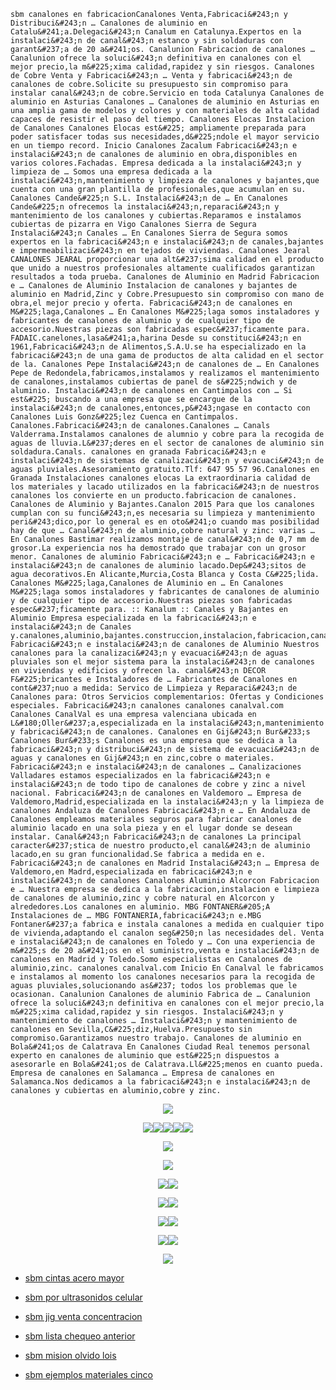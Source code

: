 
```
sbm canalones en fabricacionCanalones Venta,Fabricaci&#243;n y Distribuci&#243;n … Canalones de aluminio en Catalu&#241;a.Delegaci&#243;n Canalum en Catalunya.Expertos en la instalaci&#243;n de canal&#243;n estanco y sin soldaduras con garant&#237;a de 20 a&#241;os. Canalunion Fabricacion de canalones … Canalunion ofrece la soluci&#243;n definitiva en canalones con el mejor precio,la m&#225;xima calidad,rapidez y sin riesgos. Canalones de Cobre Venta y Fabricaci&#243;n … Venta y fabricaci&#243;n de canalones de cobre.Solicite su presupuesto sin compromiso para instalar canal&#243;n de cobre.Servicio en toda Catalunya Canalones de aluminio en Asturias Canalones … Canalones de aluminio en Asturias en una amplia gama de modelos y colores y con materiales de alta calidad capaces de resistir el paso del tiempo. Canalones Elocas Instalacion de Canalones Canalones Elocas est&#225; ampliamente preparada para poder satisfacer todas sus necesidades,d&#225;ndole el mayor servicio en un tiempo record. Inicio Canalones Zacalum Fabricaci&#243;n e instalaci&#243;n de canalones de aluminio en obra,disponibles en varios colores.Fachadas. Empresa dedicada a la instalaci&#243;n y limpieza de … Somos una empresa dedicada a la instalaci&#243;n,mantenimiento y limpieza de canalones y bajantes,que cuenta con una gran plantilla de profesionales,que acumulan en su. Canalones Cande&#225;n S.L. Instalaci&#243;n de … En Canalones Cande&#225;n ofrecemos la instalaci&#243;n,reparaci&#243;n y mantenimiento de los canalones y cubiertas.Reparamos e instalamos cubiertas de pizarra en Vigo Canalones Sierra de Segura Instalaci&#243;n Canales … En Canalones Sierra de Segura somos expertos en la fabricaci&#243;n e instalaci&#243;n de canales,bajantes e impermeabilizaci&#243;n en tejados de viviendas. Canalones Jearal CANALONES JEARAL proporcionar una alt&#237;sima calidad en el producto que unido a nuestros profesionales altamente cualificados garantizan resultados a toda prueba. Canalones de Aluminio en Madrid Fabricacion e … Canalones de Aluminio Instalacion de canalones y bajantes de aluminio en Madrid,Zinc y Cobre.Presupuesto sin compromiso con mano de obra,el mejor precio y oferta. Fabricaci&#243;n de canalones en M&#225;laga,Canalones … En Canalones M&#225;laga somos instaladores y fabricantes de canalones de aluminio y de cualquier tipo de accesorio.Nuestras piezas son fabricadas espec&#237;ficamente para. FADAIC.canelones,lasa&#241;a,harina Desde su constituci&#243;n en 1961,Fabricaci&#243;n de Alimentos,S.A.U.se ha especializado en la fabricaci&#243;n de una gama de productos de alta calidad en el sector de la. Canalones Pepe Instalaci&#243;n de canalones de … En Canalones Pepe de Redondela,fabricamos,instalamos y realizamos el mantenimiento de canalones,instalamos cubiertas de panel de s&#225;ndwich y de aluminio. Instalaci&#243;n de canalones en Cantimpalos con … Si est&#225; buscando a una empresa que se encargue de la instalaci&#243;n de canalones,entonces,p&#243;ngase en contacto con Canalones Luis Gonz&#225;lez Cuenca en Cantimpalos. Canalones.Fabricaci&#243;n de canalones.Canalones … Canals Valderrama.Instalamos canalones de alumnio y cobre para la recogida de aguas de lluvia.L&#237;deres en el sector de canalones de aluminio sin soldadura.Canals. canalones en granada Fabricaci&#243;n e instalaci&#243;n de sistemas de canalizaci&#243;n y evacuaci&#243;n de aguas pluviales.Asesoramiento gratuito.Tlf: 647 95 57 96.Canalones en Granada Instalaciones canalones elocas La extraordinaria calidad de los materiales y lacado utilizados en la fabricaci&#243;n de nuestros canalones los convierte en un producto.fabricacion de canalones. Canalones de Aluminio y Bajantes.Canalon 2015 Para que los canalones cumplan con su funci&#243;n,es necesaria su limpieza y mantenimiento peri&#243;dico,por lo general es en oto&#241;o cuando mas posibilidad hay de que … Canal&#243;n de aluminio,cobre natural y zinc: varias … En Canalones Bastimar realizamos montaje de canal&#243;n de 0,7 mm de grosor.La experiencia nos ha demostrado que trabajar con un grosor menor. Canalones de aluminio Fabricaci&#243;n e … Fabricaci&#243;n e instalaci&#243;n de canalones de aluminio lacado.Dep&#243;sitos de agua decorativos.En Alicante,Murcia,Costa Blanca y Costa C&#225;lida. Canalones M&#225;laga,Canalones de Aluminio en … En Canalones M&#225;laga somos instaladores y fabricantes de canalones de aluminio y de cualquier tipo de accesorio.Nuestras piezas son fabricadas espec&#237;ficamente para. :: Kanalum :: Canales y Bajantes en Aluminio Empresa especializada en la fabricaci&#243;n e instalaci&#243;n de Canales y.canalones,aluminio,bajantes.construccion,instalacion,fabricacion,canalon,obras. Fabricaci&#243;n e instalaci&#243;n de canalones de Aluminio Nuestros canalones para la canalizaci&#243;n y evacuaci&#243;n de aguas pluviales son el mejor sistema para la instalaci&#243;n de canalones en viviendas y edificios y ofrecen la. canal&#243;n DECOR F&#225;bricantes e Instaladores de … Fabricantes de Canalones en cont&#237;nuo a medida: Servico de Limpieza y Reparaci&#243;n de Canalones para: Otros Servicios complementarios: Ofertas y Condiciones especiales. Fabricaci&#243;n canalones canalones canalval.com Canalones CanalVal es una empresa valenciana ubicada en L&#180;Oller&#237;a,especializada en la instalaci&#243;n,mantenimiento y fabricaci&#243;n de canalones. Canalones en Gij&#243;n Bur&#233;s Canalones Bur&#233;s Canalones es una empresa que se dedica a la fabricaci&#243;n y distribuci&#243;n de sistema de evacuaci&#243;n de aguas y canalones en Gij&#243;n en zinc,cobre o materiales. Fabricaci&#243;n e instalaci&#243;n de canalones … Canalizaciones Valladares estamos especializados en la fabricaci&#243;n e instalaci&#243;n de todo tipo de canalones de cobre y zinc a nivel nacional. Fabricaci&#243;n de canalones en Valdemoro … Empresa de Valdemoro,Madrid,especializada en la instalaci&#243;n y la limpieza de canalones Andaluza de Canalones Fabricaci&#243;n e … En Andaluza de Canalones empleamos materiales seguros para fabricar canalones de aluminio lacado en una sola pieza y en el lugar donde se desean instalar. Canal&#243;n Fabricaci&#243;n de canalones La principal caracter&#237;stica de nuestro producto,el canal&#243;n de aluminio lacado,en su gran funcionalidad.Se fabrica a medida en e. Fabricaci&#243;n de canalones en Madrid Instalaci&#243;n … Empresa de Valdemoro,en Madrd,especializada en fabricaci&#243;n e instalaci&#243;n de canalones Canalones Aluminio Alcorcon Fabricacion e … Nuestra empresa se dedica a la fabricacion,instalacion e limpieza de canalones de aluminio,zinc y cobre natural en Alcorcon y alrededores.Los canalones en aluminio. MBG FONTANER&#205;A Instalaciones de … MBG FONTANERIA,fabricaci&#243;n e.MBG Fontaner&#237;a fabrica e instala canalones a medida en cualquier tipo de vivienda,adaptando el canalon seg&#250;n las necesidades del. Venta e instalaci&#243;n de canalones en Toledo y … Con una experiencia de m&#225;s de 20 a&#241;os en el suministro,venta e instalaci&#243;n de canalones en Madrid y Toledo.Somo especialistas en Canalones de aluminio,zinc. canalones canalval.com Inicio En Canalval le fabricamos e instalamos al momento los canalones necesarios para la recogida de aguas pluviales,solucionando as&#237; todos los problemas que le ocasionan. Canalunion Canalones de aluminio Fabrica de … Canalunion ofrece la soluci&#243;n definitiva en canalones con el mejor precio,la m&#225;xima calidad,rapidez y sin riesgos. Instalaci&#243;n y mantenimiento de canalones … Instalaci&#243;n y mantenimiento de canalones en Sevilla,C&#225;diz,Huelva.Presupuesto sin compromiso.Garantizamos nuestro trabajo. Canalones de aluminio en Bola&#241;os de Calatrava En Canalones Ciudad Real tenemos personal experto en canalones de aluminio que est&#225;n dispuestos a asesorarle en Bola&#241;os de Calatrava.Ll&#225;menos en cuanto pueda. Empresa de canalones en Salamanca … Empresa de canalones en Salamanca.Nos dedicamos a la fabricaci&#243;n e instalaci&#243;n de canalones y cubiertas en aluminio,cobre y zinc. 
```

<div align="center">

<a href="https://es-crusher.shibang-china.com/github&k=sbm+canalones+en+fabricacion"><img src="https://static.shibang-china.com/es/crusher/logo.jpg"></a>

<a href="https://es-crusher.shibang-china.com/github&k=sbm+canalones+en+fabricacion"><img src="https://static.shibang-china.com/es/crusher/index.jpg"></a><a href="https://es-crusher.shibang-china.com/material.htmlgithub&k=sbm+canalones+en+fabricacion"><img src="https://static.shibang-china.com/es/crusher/material.jpg"></a><a href="https://es-crusher.shibang-china.com/application.htmlgithub&k=sbm+canalones+en+fabricacion"><img src="https://static.shibang-china.com/es/crusher/application.jpg"></a><a href="https://es-crusher.shibang-china.com/aboutus.htmlgithub&k=sbm+canalones+en+fabricacion"><img src="https://static.shibang-china.com/es/crusher/aboutus.jpg"></a><a href="https://es-crusher.shibang-china.com/contact.htmlgithub&k=sbm+canalones+en+fabricacion"><img src="https://static.shibang-china.com/es/crusher/contact.jpg"></a>

<a href="https://es-crusher.shibang-china.com/github&k=sbm+canalones+en+fabricacion"><img src="https://static.shibang-china.com/es/crusher/banner.jpg"></a>

<a href="https://swt.shibang-china.com/github&k=sbm+canalones+en+fabricacion"><img src="https://static.shibang-china.com/es/crusher/text.jpg"></a>

<a href="https://swt.shibang-china.com/github&k=sbm+canalones+en+fabricacion"><img src="https://static.shibang-china.com/es/crusher/chat.jpg"></a><a href="https://es-crusher.shibang-china.com/contact.htmlgithub&k=sbm+canalones+en+fabricacion"><img src="https://static.shibang-china.com/es/crusher/message.jpg"></a>

<a href="https://es-crusher.shibang-china.com/products/pe.htmlgithub&k=sbm+canalones+en+fabricacion"><img src="https://static.shibang-china.com/es/crusher/pe.jpg"></a><a href="https://es-crusher.shibang-china.com/products/pf.htmlgithub&k=sbm+canalones+en+fabricacion"><img src="https://static.shibang-china.com/es/crusher/pf.jpg"></a>

<a href="https://es-crusher.shibang-china.com/products/hpt.htmlgithub&k=sbm+canalones+en+fabricacion"><img src="https://static.shibang-china.com/es/crusher/hpt.jpg"></a><a href="https://es-crusher.shibang-china.com/products/vsi.htmlgithub&k=sbm+canalones+en+fabricacion"><img src="https://static.shibang-china.com/es/crusher/vsi.jpg"></a>

<a href="https://es-crusher.shibang-china.com/products/klv.htmlgithub&k=sbm+canalones+en+fabricacion"><img src="https://static.shibang-china.com/es/crusher/klv.jpg"></a><a href="https://es-crusher.shibang-china.com/products/portable.htmlgithub&k=sbm+canalones+en+fabricacion"><img src="https://static.shibang-china.com/es/crusher/portable.jpg"></a>

<a href="https://swt.shibang-china.com/github&k=sbm+canalones+en+fabricacion"><img src="https://static.shibang-china.com/es/crusher/case.jpg"></a>

</div>


* [sbm cintas acero mayor](sbm%20cintas%20acero%20mayor.md)

* [sbm por ultrasonidos celular](sbm%20por%20ultrasonidos%20celular.md)

* [sbm jig venta concentracion](sbm%20jig%20venta%20concentracion.md)

* [sbm lista chequeo anterior](sbm%20lista%20chequeo%20anterior.md)

* [sbm mision olvido lois](sbm%20mision%20olvido%20lois.md)

* [sbm ejemplos materiales cinco](sbm%20ejemplos%20materiales%20cinco.md)